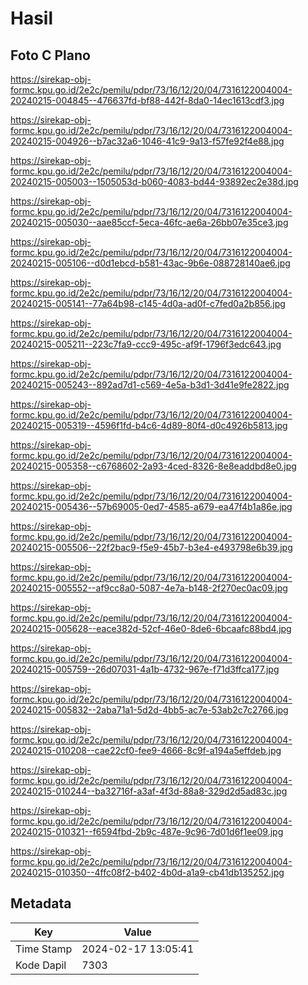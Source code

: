 # Hasil

## Foto C Plano

https://sirekap-obj-formc.kpu.go.id/2e2c/pemilu/pdpr/73/16/12/20/04/7316122004004-20240215-004845--476637fd-bf88-442f-8da0-14ec1613cdf3.jpg

https://sirekap-obj-formc.kpu.go.id/2e2c/pemilu/pdpr/73/16/12/20/04/7316122004004-20240215-004926--b7ac32a6-1046-41c9-9a13-f57fe92f4e88.jpg

https://sirekap-obj-formc.kpu.go.id/2e2c/pemilu/pdpr/73/16/12/20/04/7316122004004-20240215-005003--1505053d-b060-4083-bd44-93892ec2e38d.jpg

https://sirekap-obj-formc.kpu.go.id/2e2c/pemilu/pdpr/73/16/12/20/04/7316122004004-20240215-005030--aae85ccf-5eca-46fc-ae6a-26bb07e35ce3.jpg

https://sirekap-obj-formc.kpu.go.id/2e2c/pemilu/pdpr/73/16/12/20/04/7316122004004-20240215-005106--d0d1ebcd-b581-43ac-9b6e-088728140ae6.jpg

https://sirekap-obj-formc.kpu.go.id/2e2c/pemilu/pdpr/73/16/12/20/04/7316122004004-20240215-005141--77a64b98-c145-4d0a-ad0f-c7fed0a2b856.jpg

https://sirekap-obj-formc.kpu.go.id/2e2c/pemilu/pdpr/73/16/12/20/04/7316122004004-20240215-005211--223c7fa9-ccc9-495c-af9f-1796f3edc643.jpg

https://sirekap-obj-formc.kpu.go.id/2e2c/pemilu/pdpr/73/16/12/20/04/7316122004004-20240215-005243--892ad7d1-c569-4e5a-b3d1-3d41e9fe2822.jpg

https://sirekap-obj-formc.kpu.go.id/2e2c/pemilu/pdpr/73/16/12/20/04/7316122004004-20240215-005319--4596f1fd-b4c6-4d89-80f4-d0c4926b5813.jpg

https://sirekap-obj-formc.kpu.go.id/2e2c/pemilu/pdpr/73/16/12/20/04/7316122004004-20240215-005358--c6768602-2a93-4ced-8326-8e8eaddbd8e0.jpg

https://sirekap-obj-formc.kpu.go.id/2e2c/pemilu/pdpr/73/16/12/20/04/7316122004004-20240215-005436--57b69005-0ed7-4585-a679-ea47f4b1a86e.jpg

https://sirekap-obj-formc.kpu.go.id/2e2c/pemilu/pdpr/73/16/12/20/04/7316122004004-20240215-005506--22f2bac9-f5e9-45b7-b3e4-e493798e6b39.jpg

https://sirekap-obj-formc.kpu.go.id/2e2c/pemilu/pdpr/73/16/12/20/04/7316122004004-20240215-005552--af9cc8a0-5087-4e7a-b148-2f270ec0ac09.jpg

https://sirekap-obj-formc.kpu.go.id/2e2c/pemilu/pdpr/73/16/12/20/04/7316122004004-20240215-005628--eace382d-52cf-46e0-8de6-6bcaafc88bd4.jpg

https://sirekap-obj-formc.kpu.go.id/2e2c/pemilu/pdpr/73/16/12/20/04/7316122004004-20240215-005759--26d07031-4a1b-4732-967e-f71d3ffca177.jpg

https://sirekap-obj-formc.kpu.go.id/2e2c/pemilu/pdpr/73/16/12/20/04/7316122004004-20240215-005832--2aba71a1-5d2d-4bb5-ac7e-53ab2c7c2766.jpg

https://sirekap-obj-formc.kpu.go.id/2e2c/pemilu/pdpr/73/16/12/20/04/7316122004004-20240215-010208--cae22cf0-fee9-4666-8c9f-a194a5effdeb.jpg

https://sirekap-obj-formc.kpu.go.id/2e2c/pemilu/pdpr/73/16/12/20/04/7316122004004-20240215-010244--ba32716f-a3af-4f3d-88a8-329d2d5ad83c.jpg

https://sirekap-obj-formc.kpu.go.id/2e2c/pemilu/pdpr/73/16/12/20/04/7316122004004-20240215-010321--f6594fbd-2b9c-487e-9c96-7d01d6f1ee09.jpg

https://sirekap-obj-formc.kpu.go.id/2e2c/pemilu/pdpr/73/16/12/20/04/7316122004004-20240215-010350--4ffc08f2-b402-4b0d-a1a9-cb41db135252.jpg


## Metadata

| Key        | Value               |
| ---------- | ------------------- |
| Time Stamp | 2024-02-17 13:05:41 |
| Kode Dapil | 7303                |



